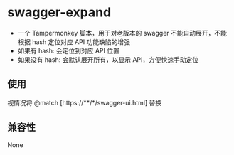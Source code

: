 # swagger-expand
- 一个 Tampermonkey 脚本，用于对老版本的 swagger 不能自动展开，不能根据 hash 定位对应 API 功能缺陷的增强
- 如果有 hash: 会定位到对应 API 位置
- 如果没有 hash: 会默认展开所有，以显示 API，方便快速手动定位

## 使用
视情况将 @match \[https://**/*/swagger-ui.html\] 替换

## 兼容性
None

